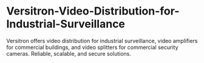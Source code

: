 # Versitron-Video-Distribution-for-Industrial-Surveillance
Versitron offers video distribution for industrial surveillance, video amplifiers for commercial buildings, and video splitters for commercial security cameras. Reliable, scalable, and secure solutions. 
